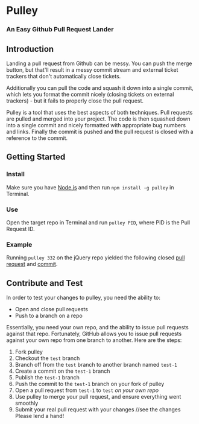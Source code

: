 # Pulley

### An Easy Github Pull Request Lander


## Introduction

Landing a pull request from Github can be messy. You can push the merge button, but that'll result in a messy commit stream and external ticket trackers that don't automatically close tickets.

Additionally you can pull the code and squash it down into a single commit, which lets you format the commit nicely (closing tickets on external trackers) - but it fails to properly close the pull request.

Pulley is a tool that uses the best aspects of both techniques. Pull requests are pulled and merged into your project. The code is then squashed down into a single commit and nicely formatted with appropriate bug numbers and links. Finally the commit is pushed and the pull request is closed with a reference to the commit.


## Getting Started


### Install

Make sure you have [Node.js](http://nodejs.org/#download) and then run `npm install -g pulley` in Terminal.


### Use

Open the target repo in Terminal and run `pulley PID`, where PID is the Pull Request ID.


### Example

Running `pulley 332` on the jQuery repo yielded the following closed [pull request](https://github.com/jquery/jquery/pull/332) and [commit](https://github.com/jquery/jquery/commit/d274b7b9f7727e8bccd6906d954e4dc790404d23).


## Contribute and Test

In order to test your changes to pulley, you need the ability to:

- Open and close pull requests
- Push to a branch on a repo

Essentially, you need your own repo, and the ability to issue pull requests against that repo. Fortunately, GitHub allows you to issue pull requests against your own repo from one branch to another. Here are the steps:

1. Fork pulley
2. Checkout the `test` branch
3. Branch off from the `test` branch to another branch named `test-1`
4. Create a commit on the `test-1` branch
5. Publish the `test-1` branch
6. Push the commit to the `test-1` branch on your fork of pulley
7. Open a pull request from `test-1` to `test` *on your own repo*
8. Use pulley to merge your pull request, and ensure everything went smoothly
9. Submit your real pull request with your changes
//see the changes
Please lend a hand!
